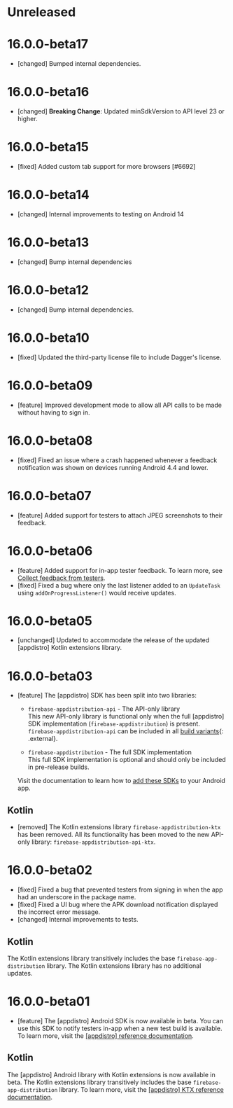 # Unreleased


# 16.0.0-beta17
* [changed] Bumped internal dependencies.

# 16.0.0-beta16
* [changed] **Breaking Change**: Updated minSdkVersion to API level 23 or higher.

# 16.0.0-beta15
* [fixed] Added custom tab support for more browsers [#6692]

# 16.0.0-beta14
* [changed] Internal improvements to testing on Android 14

# 16.0.0-beta13
* [changed] Bump internal dependencies

# 16.0.0-beta12
* [changed] Bump internal dependencies.

# 16.0.0-beta10
* [fixed] Updated the third-party license file to include Dagger's license.

# 16.0.0-beta09
* [feature] Improved development mode to allow all API calls to be made without having to sign in.

# 16.0.0-beta08
* [fixed] Fixed an issue where a crash happened whenever a feedback notification was shown on
  devices running Android 4.4 and lower.

# 16.0.0-beta07
* [feature] Added support for testers to attach JPEG screenshots to their feedback.

# 16.0.0-beta06
* [feature] Added support for in-app tester feedback. To learn more, see
  [Collect feedback from testers](/docs/app-distribution/collect-feedback-from-testers).
* [fixed] Fixed a bug where only the last listener added to an `UpdateTask` using
  `addOnProgressListener()` would receive updates.

# 16.0.0-beta05
* [unchanged] Updated to accommodate the release of the updated [appdistro] Kotlin extensions
  library.

# 16.0.0-beta03
* [feature] The [appdistro] SDK has been split into two libraries:

  - `firebase-appdistribution-api` - The API-only library<br> This new API-only library is
    functional only when the full [appdistro] SDK implementation (`firebase-appdistribution`) is
    present. `firebase-appdistribution-api` can be included in all
    [build variants](https://developer.android.com/studio/build/build-variants){: .external}.

  - `firebase-appdistribution` - The full SDK implementation<br> This full SDK implementation is
    optional and should only be included in pre-release builds.

  Visit the documentation to learn how to
  [add these SDKs](/docs/app-distribution/set-up-alerts?platform=android#add-appdistro) to your
  Android app.


## Kotlin
* [removed] The Kotlin extensions library `firebase-appdistribution-ktx` has been removed. All its
  functionality has been moved to the new API-only library: `firebase-appdistribution-api-ktx`.

# 16.0.0-beta02
* [fixed] Fixed a bug that prevented testers from signing in when the app had an underscore in the
  package name.
* [fixed] Fixed a UI bug where the APK download notification displayed the incorrect error message.
* [changed] Internal improvements to tests.


## Kotlin
The Kotlin extensions library transitively includes the base `firebase-app-distribution` library.
The Kotlin extensions library has no additional updates.

# 16.0.0-beta01
* [feature] The [appdistro] Android SDK is now available in beta. You can use this SDK to notify
  testers in-app when a new test build is available. To learn more, visit the
  [[appdistro] reference documentation](/docs/reference/android/com/google/firebase/appdistribution/package-summary).


## Kotlin
The [appdistro] Android library with Kotlin extensions is now available in beta. The Kotlin
extensions library transitively includes the base `firebase-app-distribution` library. To learn
more, visit the
[[appdistro] KTX reference documentation](/docs/reference/kotlin/com/google/firebase/appdistribution/ktx/package-summary).

